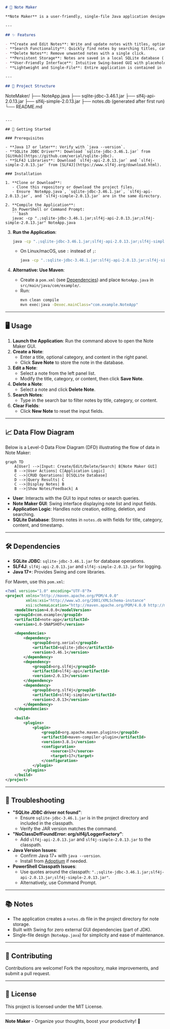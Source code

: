 ```markdown
# 📝 Note Maker

**Note Maker** is a user-friendly, single-file Java application designed to streamline digital note-taking, promoting productivity and organization. Built with Swing for a lightweight GUI and SQLite for persistent storage, it allows users to create, edit, delete, and search notes with ease. Whether you're jotting down ideas, organizing tasks, or categorizing thoughts, Note Maker is your go-to tool for efficient note management.

---

## ✨ Features

- **Create and Edit Notes**: Write and update notes with titles, optional categories, and content.
- **Search Functionality**: Quickly find notes by searching titles, categories, or content.
- **Delete Notes**: Remove unwanted notes with a single click.
- **Persistent Storage**: Notes are saved in a local SQLite database (`notes.db`).
- **User-Friendly Interface**: Intuitive Swing-based GUI with placeholder text and responsive layout.
- **Lightweight and Single-File**: Entire application is contained in `NoteApp.java`, minimizing setup complexity.

---

## 📂 Project Structure

```
NoteMaker/
├── NoteApp.java
├── sqlite-jdbc-3.46.1.jar
├── slf4j-api-2.0.13.jar
├── slf4j-simple-2.0.13.jar
├── notes.db (generated after first run)
└── README.md
```

---

## 🚀 Getting Started

### Prerequisites

- **Java 17 or later**: Verify with `java --version`.
- **SQLite JDBC Driver**: Download `sqlite-jdbc-3.46.1.jar` from [GitHub](https://github.com/xerial/sqlite-jdbc).
- **SLF4J Libraries**: Download `slf4j-api-2.0.13.jar` and `slf4j-simple-2.0.13.jar` from [SLF4J](https://www.slf4j.org/download.html).

### Installation

1. **Clone or Download**:
   - Clone this repository or download the project files.
   - Ensure `NoteApp.java`, `sqlite-jdbc-3.46.1.jar`, `slf4j-api-2.0.13.jar`, and `slf4j-simple-2.0.13.jar` are in the same directory.

2. **Compile the Application**:
   In PowerShell or Command Prompt:
   ```bash
   javac -cp ".;sqlite-jdbc-3.46.1.jar;slf4j-api-2.0.13.jar;slf4j-simple-2.0.13.jar" NoteApp.java
   ```

3. **Run the Application**:
   ```bash
   java -cp ".;sqlite-jdbc-3.46.1.jar;slf4j-api-2.0.13.jar;slf4j-simple-2.0.13.jar" NoteApp
   ```

   - On Linux/macOS, use `:` instead of `;`:
     ```bash
     java -cp ".:sqlite-jdbc-3.46.1.jar:slf4j-api-2.0.13.jar:slf4j-simple-2.0.13.jar" NoteApp
     ```

4. **Alternative: Use Maven**:
   - Create a `pom.xml` (see [Dependencies](#dependencies)) and place `NoteApp.java` in `src/main/java/com/example/`.
   - Run:
     ```bash
     mvn clean compile
     mvn exec:java -Dexec.mainClass="com.example.NoteApp"
     ```

---

## 🖥️ Usage

1. **Launch the Application**: Run the command above to open the Note Maker GUI.
2. **Create a Note**:
   - Enter a title, optional category, and content in the right panel.
   - Click **Save Note** to store the note in the database.
3. **Edit a Note**:
   - Select a note from the left panel list.
   - Modify the title, category, or content, then click **Save Note**.
4. **Delete a Note**:
   - Select a note and click **Delete Note**.
5. **Search Notes**:
   - Type in the search bar to filter notes by title, category, or content.
6. **Clear Fields**:
   - Click **New Note** to reset the input fields.

---

## 📈 Data Flow Diagram

Below is a Level-0 Data Flow Diagram (DFD) illustrating the flow of data in Note Maker:

```mermaid
graph TD
    A[User] -->|Input: Create/Edit/Delete/Search| B[Note Maker GUI]
    B -->|User Actions| C[Application Logic]
    C -->|CRUD Operations| D[SQLite Database]
    D -->|Query Results| C
    C -->|Display Notes| B
    B -->|Show Notes/Feedback| A
```

- **User**: Interacts with the GUI to input notes or search queries.
- **Note Maker GUI**: Swing interface displaying note list and input fields.
- **Application Logic**: Handles note creation, editing, deletion, and searching.
- **SQLite Database**: Stores notes in `notes.db` with fields for title, category, content, and timestamp.

---

## 🛠️ Dependencies

- **SQLite JDBC**: `sqlite-jdbc-3.46.1.jar` for database operations.
- **SLF4J**: `slf4j-api-2.0.13.jar` and `slf4j-simple-2.0.13.jar` for logging.
- **Java 17+**: Provides Swing and core libraries.

For Maven, use this `pom.xml`:

```xml
<?xml version="1.0" encoding="UTF-8"?>
<project xmlns="http://maven.apache.org/POM/4.0.0"
         xmlns:xsi="http://www.w3.org/2001/XMLSchema-instance"
         xsi:schemaLocation="http://maven.apache.org/POM/4.0.0 http://maven.apache.org/xsd/maven-4.0.0.xsd">
    <modelVersion>4.0.0</modelVersion>
    <groupId>com.example</groupId>
    <artifactId>note-app</artifactId>
    <version>1.0-SNAPSHOT</version>

    <dependencies>
        <dependency>
            <groupId>org.xerial</groupId>
            <artifactId>sqlite-jdbc</artifactId>
            <version>3.46.1</version>
        </dependency>
        <dependency>
            <groupId>org.slf4j</groupId>
            <artifactId>slf4j-api</artifactId>
            <version>2.0.13</version>
        </dependency>
        <dependency>
            <groupId>org.slf4j</groupId>
            <artifactId>slf4j-simple</artifactId>
            <version>2.0.13</version>
        </dependency>
    </dependencies>

    <build>
        <plugins>
            <plugin>
                <groupId>org.apache.maven.plugins</groupId>
                <artifactId>maven-compiler-plugin</artifactId>
                <version>3.8.1</version>
                <configuration>
                    <source>17</source>
                    <target>17</target>
                </configuration>
            </plugin>
        </plugins>
    </build>
</project>
```

---

## 🐞 Troubleshooting

- **"SQLite JDBC driver not found"**:
  - Ensure `sqlite-jdbc-3.46.1.jar` is in the project directory and included in the classpath.
  - Verify the JAR version matches the command.
- **"NoClassDefFoundError: org/slf4j/LoggerFactory"**:
  - Add `slf4j-api-2.0.13.jar` and `slf4j-simple-2.0.13.jar` to the classpath.
- **Java Version Issues**:
  - Confirm Java 17+ with `java --version`.
  - Install from [Adoptium](https://adoptium.net/) if needed.
- **PowerShell Classpath Issues**:
  - Use quotes around the classpath: `".;sqlite-jdbc-3.46.1.jar;slf4j-api-2.0.13.jar;slf4j-simple-2.0.13.jar"`.
  - Alternatively, use Command Prompt.

---

## 📚 Notes

- The application creates a `notes.db` file in the project directory for note storage.
- Built with Swing for zero external GUI dependencies (part of JDK).
- Single-file design (`NoteApp.java`) for simplicity and ease of maintenance.

---

## 🤝 Contributing

Contributions are welcome! Fork the repository, make improvements, and submit a pull request.

---

## 📜 License

This project is licensed under the MIT License.

---

**Note Maker** - Organize your thoughts, boost your productivity! 🚀
```